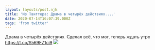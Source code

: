 ```yaml
---
layout: layouts/post.njk
title: 'Из Твиттера: Драма в четырёх действиях....'
date: 2020-07-14T16:07:39.000Z
tags: 'from twitter'
---
```



Драма в четырёх действиях. Сделал всё, что мог, теперь ждать утро https://t.co/S569FZ1ci9
  <img src="https://pbs.twimg.com/media/Ec5h9q9WkAIMEyR.jpg" />
